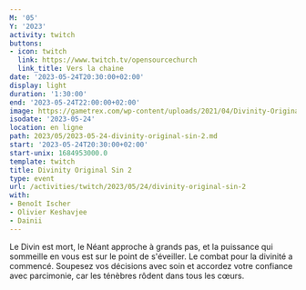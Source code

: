 ```yaml
---
M: '05'
Y: '2023'
activity: twitch
buttons:
- icon: twitch
  link: https://www.twitch.tv/opensourcechurch
  link_title: Vers la chaine
date: '2023-05-24T20:30:00+02:00'
display: light
duration: '1:30:00'
end: '2023-05-24T22:00:00+02:00'
image: https://gametrex.com/wp-content/uploads/2021/04/Divinity-Original-Sin-2-Definitive-Edition-Free-Download.jpg
isodate: '2023-05-24'
location: en ligne
path: 2023/05/2023-05-24-divinity-original-sin-2.md
start: '2023-05-24T20:30:00+02:00'
start-unix: 1684953000.0
template: twitch
title: Divinity Original Sin 2
type: event
url: /activities/twitch/2023/05/24/divinity-original-sin-2
with:
- Benoît Ischer
- Olivier Keshavjee
- Dainii
---
```

Le Divin est mort, le Néant approche à grands pas, et la puissance qui sommeille en vous est sur le point de s'éveiller. Le combat pour la divinité a commencé. Soupesez vos décisions avec soin et accordez votre confiance avec parcimonie, car les ténèbres rôdent dans tous les cœurs.